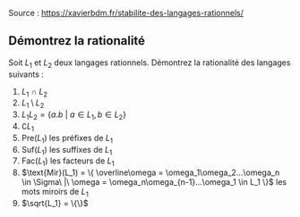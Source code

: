 Source : https://xavierbdm.fr/stabilite-des-langages-rationnels/

## Démontrez la rationalité 
Soit $L_1$ et $L_2$ deux langages rationnels.
Démontrez la rationalité des langages suivants :
1) $L_1\ \cap\ L_2$
2) $L_1 \setminus L_2$
3) $L_1L_2 = \{ a.b \ |\ a\in L_1, b\in L_2\}$
4) $\complement L_1$
5) $\text{Pre}(L_1)$ les préfixes de $L_1$
6) $\text{Suf}(L_1)$ les suffixes de $L_1$
7) $\text{Fac}(L_1)$ les facteurs de $L_1$
8) $\text{Mir}(L_1) = \{ \overline\omega = \omega_1\omega_2...\omega_n \in \Sigma\ |\ \omega = \omega_n\omega_{n-1}...\omega_1 \in L_1 \}$ les mots miroirs de $L_1$
9) $\sqrt{L_1} = \{\}$
<!--stackedit_data:
eyJoaXN0b3J5IjpbLTEwMDY5Mjg5NzEsLTI4NjQxNjIwMF19
-->